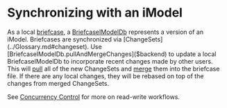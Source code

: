 # Synchronizing with an iModel

As a local [briefcase](../Glossary.md#briefcase), a [BriefcaseIModelDb]($backend) represents a version of an iModel. Briefcases are synchronized via [ChangeSets](../Glossary.md#changeset). Use [BriefcaseIModelDb.pullAndMergeChanges]($backend) to update a local BriefcaseIModelDb to incorporate recent changes made by other users. This will [pull](../Glossary.md#pull) all of the new ChangeSets and [merge](../Glossary.md#merge) them into the briefcase file. If there are any local changes, they will be rebased on top of the changes from merged ChangeSets.

See [Concurrency Control](./ConcurrencyControl.md) for more on read-write workflows.
